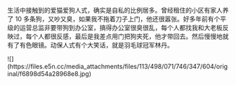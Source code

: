 <p>生活中接触到的爱猫爱狗人式，确实是自私的比例居多。曾经租住的小区有家人养了 10 多条狗，又吵又臭，如果我不拖着刀子上门，他还很嚣张。好多年前有个平级的运营总监非要带狗到办公室，搞得办公室很臭很乱，每个人都找我和大老板反映过，每个人都很反感，最后是我差点用门把狗夹死，他才带回去。然后慢慢地就有了有色眼镜。动保人式有个大笑话，就是羽毛球冠军林丹。</p>
![](https://files.e5n.cc/media_attachments/files/113/498/071/746/347/604/original/f6898d54a28968e8.jpg)